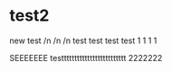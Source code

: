 # test2
new test /n /n /n test
test test test 1 1 1 1 

SEEEEEEE testtttttttttttttttttttttttt 2222222